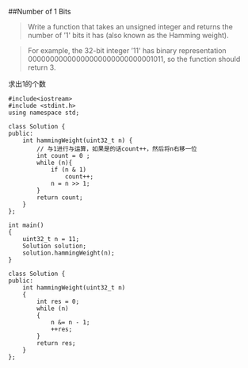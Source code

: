##Number of 1 Bits

>Write a function that takes an unsigned integer and returns the number of ’1' bits it has (also known as the Hamming weight).

>For example, the 32-bit integer ’11' has binary representation 00000000000000000000000000001011, so the function should return 3.

求出1的个数

```
#include<iostream>
#include <stdint.h>
using namespace std;

class Solution {
public:
    int hammingWeight(uint32_t n) {
        // 与1进行与运算，如果是的话count++，然后将n右移一位
        int count = 0 ;
        while (n){
            if (n & 1)
                count++;
            n = n >> 1;
        }
        return count;
    }
};

int main()
{
    uint32_t n = 11;
    Solution solution;
    solution.hammingWeight(n);
}

```

```
class Solution {
public:
    int hammingWeight(uint32_t n)
    {
        int res = 0;
        while (n)
        {
            n &= n - 1;
            ++res;
        }
        return res;
    }
};
```